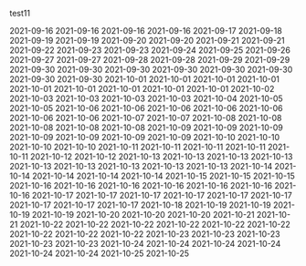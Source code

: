 test11

 2021-09-16 
 2021-09-16 
 2021-09-16 
 2021-09-16 
 2021-09-17 
 2021-09-18 
 2021-09-19 
 2021-09-19 
 2021-09-20 
 2021-09-20 
 2021-09-21 
 2021-09-21 
 2021-09-22 
 2021-09-23 
 2021-09-23 
 2021-09-24 
 2021-09-25 
 2021-09-26 
 2021-09-27 
 2021-09-27 
 2021-09-28 
 2021-09-28 
 2021-09-29 
 2021-09-29 
 2021-09-30 
 2021-09-30 
 2021-09-30 
 2021-09-30 
 2021-09-30 
 2021-09-30 
 2021-09-30 
 2021-09-30 
 2021-10-01 
 2021-10-01 
 2021-10-01 
 2021-10-01 
 2021-10-01 
 2021-10-01 
 2021-10-01 
 2021-10-01 
 2021-10-01 
 2021-10-02 
 2021-10-03 
 2021-10-03 
 2021-10-03 
 2021-10-03 
 2021-10-04 
 2021-10-05 
 2021-10-05 
 2021-10-06 
 2021-10-06 
 2021-10-06 
 2021-10-06 
 2021-10-06 
 2021-10-06 
 2021-10-06 
 2021-10-07 
 2021-10-07 
 2021-10-08 
 2021-10-08 
 2021-10-08 
 2021-10-08 
 2021-10-08 
 2021-10-09 
 2021-10-09 
 2021-10-09 
 2021-10-09 
 2021-10-09 
 2021-10-09 
 2021-10-09 
 2021-10-10 
 2021-10-10 
 2021-10-10 
 2021-10-10 
 2021-10-11 
 2021-10-11 
 2021-10-11 
 2021-10-11 
 2021-10-11 
 2021-10-12 
 2021-10-12 
 2021-10-13 
 2021-10-13 
 2021-10-13 
 2021-10-13 
 2021-10-13 
 2021-10-13 
 2021-10-13 
 2021-10-13 
 2021-10-13 
 2021-10-14 
 2021-10-14 
 2021-10-14 
 2021-10-14 
 2021-10-14 
 2021-10-15 
 2021-10-15 
 2021-10-15 
 2021-10-16 
 2021-10-16 
 2021-10-16 
 2021-10-16 
 2021-10-16 
 2021-10-16 
 2021-10-16 
 2021-10-17 
 2021-10-17 
 2021-10-17 
 2021-10-17 
 2021-10-17 
 2021-10-17 
 2021-10-17 
 2021-10-17 
 2021-10-17 
 2021-10-18 
 2021-10-19 
 2021-10-19 
 2021-10-19 
 2021-10-19 
 2021-10-20 
 2021-10-20 
 2021-10-20 
 2021-10-21 
 2021-10-21 
 2021-10-22 
 2021-10-22 
 2021-10-22 
 2021-10-22 
 2021-10-22 
 2021-10-22 
 2021-10-22 
 2021-10-22 
 2021-10-22 
 2021-10-23 
 2021-10-23 
 2021-10-23 
 2021-10-23 
 2021-10-23 
 2021-10-24 
 2021-10-24 
 2021-10-24 
 2021-10-24 
 2021-10-24 
 2021-10-24 
 2021-10-25 
 2021-10-25 